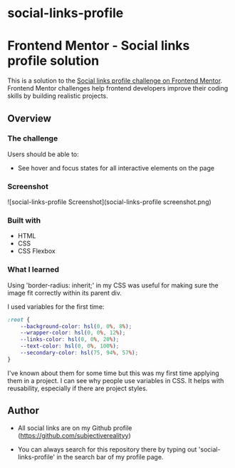# social-links-profile

# Frontend Mentor - Social links profile solution

This is a solution to the [Social links profile challenge on Frontend Mentor](https://www.frontendmentor.io/challenges/social-links-profile-UG32l9m6dQ). Frontend Mentor challenges help frontend developers improve their coding skills by building realistic projects. 

## Overview

### The challenge

Users should be able to:

- See hover and focus states for all interactive elements on the page

### Screenshot

![social-links-profile Screenshot](social-links-profile screenshot.png)

### Built with

- HTML
- CSS
- CSS Flexbox

### What I learned

Using 'border-radius: inherit;' in my CSS was useful for making sure the image fit correctly within its parent div.

I used variables for the first time:

```css
:root {
    --background-color: hsl(0, 0%, 8%);
    --wrapper-color: hsl(0, 0%, 12%);
    --links-color: hsl(0, 0%, 20%);
    --text-color: hsl(0, 0%, 100%);
    --secondary-color: hsl(75, 94%, 57%);
}
```

I've known about them for some time but this was my first time applying them in a project. I can see why people use variables in CSS. It helps with reusability, especially if there are project styles.

## Author

- All social links are on my Github profile (https://github.com/subjectiverealityy)

- You can always search for this repository there by typing out 'social-links-profile' in the search bar of my profile page.
